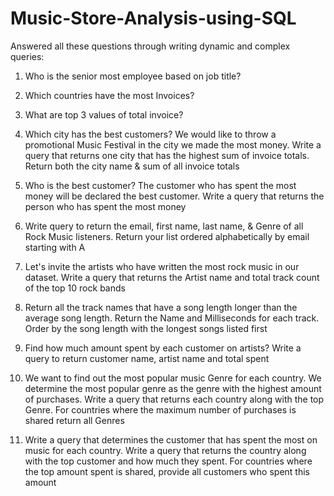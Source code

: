 # Music-Store-Analysis-using-SQL
Answered all these questions through writing dynamic and complex queries:
1. Who is the senior most employee based on job title?
   
2. Which countries have the most Invoices?
   
3. What are top 3 values of total invoice?
   
4. Which city has the best customers? We would like to throw a promotional Music
Festival in the city we made the most money. Write a query that returns one city that
has the highest sum of invoice totals. Return both the city name & sum of all invoice
totals

5. Who is the best customer? The customer who has spent the most money will be
declared the best customer. Write a query that returns the person who has spent the
most money

6. Write query to return the email, first name, last name, & Genre of all Rock Music
listeners. Return your list ordered alphabetically by email starting with A

7. Let's invite the artists who have written the most rock music in our dataset. Write a
query that returns the Artist name and total track count of the top 10 rock bands

8. Return all the track names that have a song length longer than the average song length.
Return the Name and Milliseconds for each track. Order by the song length with the
longest songs listed first

9. Find how much amount spent by each customer on artists? Write a query to return
customer name, artist name and total spent

10. We want to find out the most popular music Genre for each country. We determine the
most popular genre as the genre with the highest amount of purchases. Write a query
that returns each country along with the top Genre. For countries where the maximum
number of purchases is shared return all Genres

11. Write a query that determines the customer that has spent the most on music for each
country. Write a query that returns the country along with the top customer and how
much they spent. For countries where the top amount spent is shared, provide all
customers who spent this amount

